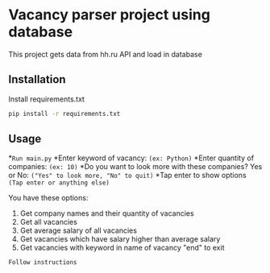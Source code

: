 # Vacancy parser project using database 

This project gets data from hh.ru API and load in database

## Installation
Install requirements.txt

```bash
pip install -r requirements.txt
```

## Usage

*`Run main.py`
*Enter keyword of vacancy: `(ex: Python)`
*Enter quantity of companies: `(ex: 10)`
*Do you want to look more with these companies? Yes or No: `("Yes" to look more, "No" to quit)`
*Tap enter to show options `(Tap enter or anything else)`

You have these options:
1. Get company names and their quantity of vacancies
2. Get all vacancies
3. Get average salary of all vacancies
4. Get vacancies which have salary higher than average salary
5. Get vacancies with keyword in name of vacancy
"end" to exit

`Follow instructions`

